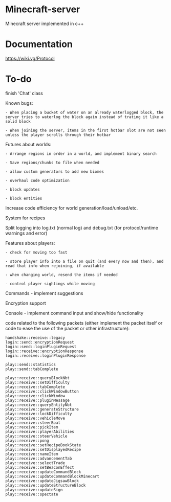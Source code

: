 # Minecraft-server
Minecraft server implemented in c++

# Documentation
https://wiki.vg/Protocol

# To-do
finish 'Chat' class

Known bugs:

	- When placing a bucket of water on an already waterlogged block, the server tries to waterlog the block again instead of trating it like a solid block

	- When joining the server, items in the first hotbar slot are not seen unless the player scrolls through their hotbar

Futures about worlds:

	- Arrange regions in order in a world, and implement binary search

	- Save regions/chunks to file when needed

	- allow custom generators to add new biomes

	- overhaul code optimization

	- block updates

	- block entities

Increase code efficiency for world generation/load/unload/etc.

System for recipes

Split logging into log.txt (normal log) and debug.txt (for protocol/runtime warnings and error)

Features about players:
	
	- check for moving too fast

	- store player info into a file on quit (and every now and then), and read that info when rejoining, if available

	- when changing world, resend the items if needed

	- control player sightings while moving

Commands - implement suggestions

Encryption support

Console - implement command input and show/hide functionality

code related to the following packets (either implement the packet itself or code to ease the use of the packet or other infrastructure):

	handshake::receive::legacy
	login::send::encryptionRequest
	login::send::loginPluginRequest
	login::receive::encryptionResponse
	login::receive::loginPluginResponse

	play::send::statistics
	play::send::tabComplete

	play::receive::queryBlockNbt
	play::receive::setDifficulty
	play::receive::tabComplete
	play::receive::clickWindowButton
	play::receive::clickWindow
	play::receive::pluginMessage
	play::receive::queryEntityNbt
	play::receive::generateStructure
	play::receive::lockDifficulty
	play::receive::vehicleMove
	play::receive::steerBoat
	play::receive::pickItem
	play::receive::playerAbilities
	play::receive::steerVehicle
	play::receive::pong
	play::receive::setRecipeBookState
	play::receive::setDisplayedRecipe
	play::receive::nameItem
	play::receive::advancementTab
	play::receive::selectTrade
	play::receive::setBeaconEffect
	play::receive::updateCommandBlock
	play::receive::updateCommandBlockMinecart
	play::receive::updateJigsawBlock
	play::receive::updateStructureBlock
	play::receive::updateSign
	play::receive::spectate
